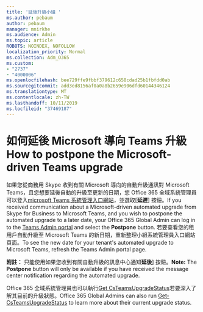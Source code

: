 ```yaml
---
title: '延後升級小組 '
ms.author: pebaum
author: pebaum
manager: mnirkhe
ms.audience: Admin
ms.topic: article
ROBOTS: NOINDEX, NOFOLLOW
localization_priority: Normal
ms.collection: Adm_O365
ms.custom:
- "2737"
- "4000006"
ms.openlocfilehash: bee729ffe9fbbf379612c658cdad25b1fbfdd0ab
ms.sourcegitcommit: add3ed8156af0a0a8b2659e906dfd60144346124
ms.translationtype: MT
ms.contentlocale: zh-TW
ms.lasthandoff: 10/11/2019
ms.locfileid: "37469187"
---
```

# <a name="how-to-postpone-the-microsoft-driven-teams-upgrade"></a><span data-ttu-id="454b0-102">如何延後 Microsoft 導向 Teams 升級</span><span class="sxs-lookup"><span data-stu-id="454b0-102">How to postpone the Microsoft-driven Teams upgrade</span></span>

<span data-ttu-id="454b0-103">如果您從商務用 Skype 收到有關 Microsoft 導向的自動升級通訊對 Microsoft Teams，且您想要延後自動的升級至更新的日期，您 Office 365 全域系統管理員可以登入[microsoft Teams 系統管理入口網站](https://admin.teams.microsoft.com/dashboard)，並選取[**延遲**] 按鈕。</span><span class="sxs-lookup"><span data-stu-id="454b0-103">If you received communication about a Microsoft-driven automated upgrade from Skype for Business to Microsoft Teams, and you wish to postpone the automated upgrade to a later date, your Office 365 Global Admin can log in to the [Teams Admin portal](https://admin.teams.microsoft.com/dashboard) and select the **Postpone** button.</span></span> <span data-ttu-id="454b0-104">若要查看您的租用戶自動升級至 Microsoft Teams 的新日期，重新整理小組系統管理員入口網站頁面。</span><span class="sxs-lookup"><span data-stu-id="454b0-104">To see the new date for your tenant's automated upgrade to Microsoft Teams, refresh the Teams Admin portal page.</span></span>

<span data-ttu-id="454b0-105">**附註：** 只能使用如果您收到有關自動升級的訊息中心通知**延後**] 按鈕。</span><span class="sxs-lookup"><span data-stu-id="454b0-105">**Note:** The **Postpone** button will only be available if you have received the message center notification regarding the automated upgrade.</span></span> 

<span data-ttu-id="454b0-106">Office 365 全域系統管理員也可以執行[Get CsTeamsUpgradeStatus](https://docs.microsoft.com/en-us/powershell/module/skype/get-csteamsupgradestatus?view=skype-ps)若要深入了解其目前的升級狀態。</span><span class="sxs-lookup"><span data-stu-id="454b0-106">Office 365 Global Admins can also run [Get-CsTeamsUpgradeStatus](https://docs.microsoft.com/en-us/powershell/module/skype/get-csteamsupgradestatus?view=skype-ps) to learn more about their current upgrade status.</span></span> 